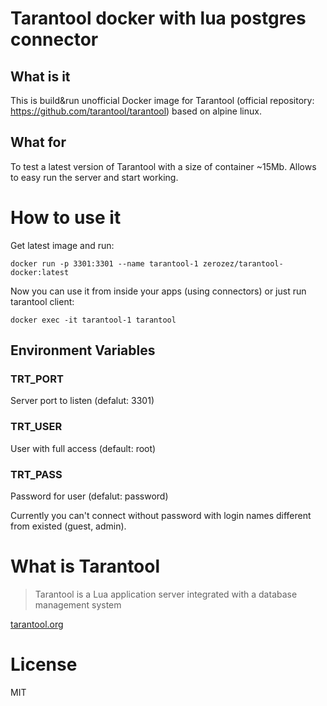 # Tarantool docker with lua postgres connector

## What is it

This is build&run unofficial Docker image for Tarantool (official repository: https://github.com/tarantool/tarantool) based on 
alpine linux. 

## What for

To test a latest version of Tarantool with a size of container ~15Mb. Allows to easy run the server and start working.

# How to use it

Get latest image and run:

    docker run -p 3301:3301 --name tarantool-1 zerozez/tarantool-docker:latest

Now you can use it from inside your apps (using connectors) or just run tarantool client:

    docker exec -it tarantool-1 tarantool

## Environment Variables

### TRT_PORT

Server port to listen (defalut: 3301)

### TRT_USER

User with full access (default: root)

### TRT_PASS

Password for user (defalut: password)

Currently you can't connect without password with login names different from existed 
(guest, admin).


# What is Tarantool
>   Tarantool is a Lua application server integrated with a database management system

[tarantool.org](http://tarantool.org/)

# License

MIT
